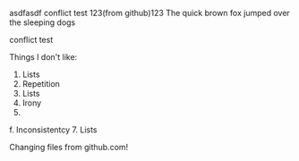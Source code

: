 asdfasdf
conflict test
123(from github)123
The quick brown fox jumped over the sleeping dogs

conflict test

Things I don't like:
1. Lists
2. Repetition
3. Lists
4. Irony
5.
f. Inconsistentcy
7. Lists

Changing files from github.com!
